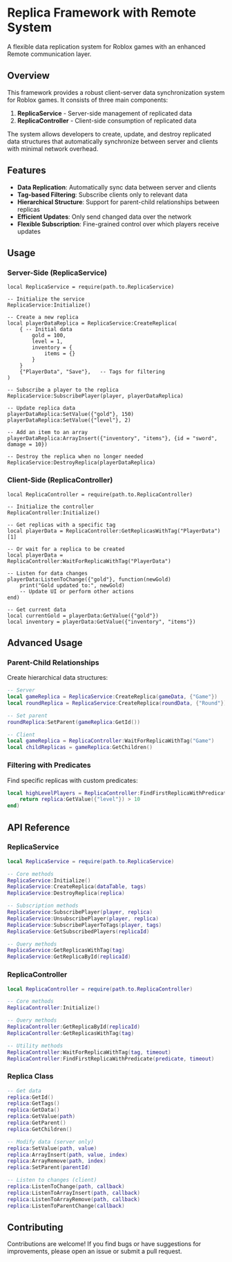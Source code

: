# Replica Framework with Remote System
A flexible data replication system for Roblox games with an enhanced Remote communication layer.

## Overview
This framework provides a robust client-server data synchronization system for Roblox games. It consists of three main components:

1. **ReplicaService** - Server-side management of replicated data
2. **ReplicaController** - Client-side consumption of replicated data

The system allows developers to create, update, and destroy replicated data structures that automatically synchronize between server and clients with minimal network overhead.

## Features
- **Data Replication**: Automatically sync data between server and clients
- **Tag-based Filtering**: Subscribe clients only to relevant data
- **Hierarchical Structure**: Support for parent-child relationships between replicas
- **Efficient Updates**: Only send changed data over the network
- **Flexible Subscription**: Fine-grained control over which players receive updates

## Usage
### Server-Side (ReplicaService)
```luau
local ReplicaService = require(path.to.ReplicaService)

-- Initialize the service
ReplicaService:Initialize()

-- Create a new replica
local playerDataReplica = ReplicaService:CreateReplica(
    { -- Initial data
        gold = 100,
        level = 1,
        inventory = {
            items = {}
        }
    }
    {"PlayerData", "Save"},   -- Tags for filtering
)

-- Subscribe a player to the replica
ReplicaService:SubscribePlayer(player, playerDataReplica)

-- Update replica data
playerDataReplica:SetValue({"gold"}, 150)
playerDataReplica:SetValue({"level"}, 2)

-- Add an item to an array
playerDataReplica:ArrayInsert({"inventory", "items"}, {id = "sword", damage = 10})

-- Destroy the replica when no longer needed
ReplicaService:DestroyReplica(playerDataReplica)
```

### Client-Side (ReplicaController)
```luau
local ReplicaController = require(path.to.ReplicaController)

-- Initialize the controller
ReplicaController:Initialize()

-- Get replicas with a specific tag
local playerData = ReplicaController:GetReplicasWithTag("PlayerData")[1]

-- Or wait for a replica to be created
local playerData = ReplicaController:WaitForReplicaWithTag("PlayerData")

-- Listen for data changes
playerData:ListenToChange({"gold"}, function(newGold)
    print("Gold updated to:", newGold)
    -- Update UI or perform other actions
end)

-- Get current data
local currentGold = playerData:GetValue({"gold"})
local inventory = playerData:GetValue({"inventory", "items"})
```

## Advanced Usage
### Parent-Child Relationships
Create hierarchical data structures:

```lua
-- Server
local gameReplica = ReplicaService:CreateReplica(gameData, {"Game"})
local roundReplica = ReplicaService:CreateReplica(roundData, {"Round"})

-- Set parent
roundReplica:SetParent(gameReplica:GetId())

-- Client
local gameReplica = ReplicaController:WaitForReplicaWithTag("Game")
local childReplicas = gameReplica:GetChildren()
```

### Filtering with Predicates
Find specific replicas with custom predicates:

```lua
local highLevelPlayers = ReplicaController:FindFirstReplicaWithPredicate(function(replica)
    return replica:GetValue({"level"}) > 10
end)
```

## API Reference
### ReplicaService
```lua
local ReplicaService = require(path.to.ReplicaService)

-- Core methods
ReplicaService:Initialize()
ReplicaService:CreateReplica(dataTable, tags)
ReplicaService:DestroyReplica(replica)

-- Subscription methods
ReplicaService:SubscribePlayer(player, replica)
ReplicaService:UnsubscribePlayer(player, replica)
ReplicaService:SubscribePlayerToTags(player, tags)
ReplicaService:GetSubscribedPlayers(replicaId)

-- Query methods
ReplicaService:GetReplicasWithTag(tag)
ReplicaService:GetReplicaById(replicaId)
```

### ReplicaController
```lua
local ReplicaController = require(path.to.ReplicaController)

-- Core methods
ReplicaController:Initialize()

-- Query methods
ReplicaController:GetReplicaById(replicaId)
ReplicaController:GetReplicasWithTag(tag)

-- Utility methods
ReplicaController:WaitForReplicaWithTag(tag, timeout)
ReplicaController:FindFirstReplicaWithPredicate(predicate, timeout)
```

### Replica Class
```lua
-- Get data
replica:GetId()
replica:GetTags()
replica:GetData()
replica:GetValue(path)
replica:GetParent()
replica:GetChildren()

-- Modify data (server only)
replica:SetValue(path, value)
replica:ArrayInsert(path, value, index)
replica:ArrayRemove(path, index)
replica:SetParent(parentId)

-- Listen to changes (client)
replica:ListenToChange(path, callback)
replica:ListenToArrayInsert(path, callback)
replica:ListenToArrayRemove(path, callback)
replica:ListenToParentChange(callback)
```

## Contributing
Contributions are welcome! If you find bugs or have suggestions for improvements, please open an issue or submit a pull request.
